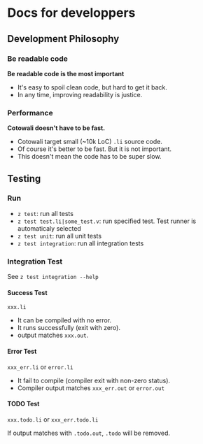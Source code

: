 # Docs for developpers

## Development Philosophy

### Be readable code

**Be readable code is the most important**

- It's easy to spoil clean code, but hard to get it back.
- In any time, improving readability is justice.

### Performance

**Cotowali doesn't have to be fast.**

- Cotowali target small (~10k LoC) `.li` source code.
- Of course it's better to be fast. But it is not important.
- This doesn't mean the code has to be super slow.

## Testing

### Run

- `z test`: run all tests
- `z test test.li|some_test.v`: run specified test. Test runner is automaticaly selected
- `z test unit`: run all unit tests
- `z test integration`: run all integration tests

### Integration Test

See `z test integration --help`

#### Success Test

`xxx.li`

- It can be compiled with no error.
- It runs successfully (exit with zero).
- output matches `xxx.out`.

#### Error Test

`xxx_err.li` or `error.li`

- It fail to compile (compiler exit with non-zero status).
- Compiler output matches `xxx_err.out` or `error.out`

#### TODO Test

`xxx.todo.li` or `xxx_err.todo.li`

If output matches with `.todo.out`, `.todo` will be removed.
